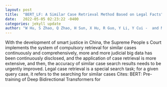```yaml
---
layout: post
title:  "BERT_LF: A Similar Case Retrieval Method Based on Legal Facts"
date:   2022-05-05 02:23:22 -0400
categories: jekyll update
author: "W Hu, S Zhao, Q Zhao, H Sun, X Hu, R Guo, Y Li, Y Cui -  and Mobile Computing, 2022"
---
```

With the development of smart justice in China, the Supreme People s Court implements the system of compulsory retrieval for similar cases continuously and comprehensively, more and more judicial big data has been continuously disclosed, and the application of case retrieval is more extensive, and then, the accuracy of similar case search results needs to be urgently improved. Legal case retrieval is a special search task; for a given query case, it refers to the searching for similar cases Cites: BERT: Pre-training of Deep Bidirectional Transformers for